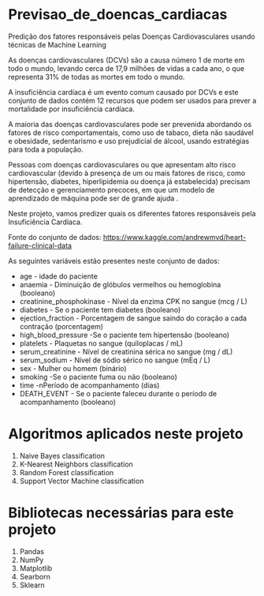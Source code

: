 # Previsao_de_doencas_cardiacas
Predição dos fatores responsáveis pelas Doenças Cardiovasculares usando técnicas de Machine Learning

As doenças cardiovasculares (DCVs) são a causa número 1 de morte em todo o mundo, levando cerca de 17,9 milhões de vidas a cada ano, o que representa 31% de todas as mortes em todo o mundo.

A insuficiência cardíaca é um evento comum causado por DCVs e este conjunto de dados contém 12 recursos que podem ser usados ​​para prever a mortalidade por insuficiência cardíaca.

A maioria das doenças cardiovasculares pode ser prevenida abordando os fatores de risco comportamentais, como uso de tabaco, dieta não saudável e obesidade, sedentarismo e uso prejudicial de álcool, usando estratégias para toda a população.

Pessoas com doenças cardiovasculares ou que apresentam alto risco cardiovascular (devido à presença de um ou mais fatores de risco, como hipertensão, diabetes, hiperlipidemia ou doença já estabelecida) precisam de detecção e gerenciamento precoces, em que um modelo de aprendizado de máquina pode ser de grande ajuda .

Neste projeto, vamos predizer quais os diferentes fatores responsáveis ​​pela Insuficiência Cardíaca. 

Fonte do conjunto de dados: https://www.kaggle.com/andrewmvd/heart-failure-clinical-data

As seguintes variáveis ​​estão presentes neste conjunto de dados:

* age - idade do paciente
* anaemia - Diminuição de glóbulos vermelhos ou hemoglobina (booleano)
* creatinine_phosphokinase - Nível da enzima CPK no sangue (mcg / L)
* diabetes - Se o paciente tem diabetes (booleano)
* ejection_fraction - Porcentagem de sangue saindo do coração a cada contração (porcentagem)
* high_blood_pressure -Se o paciente tem hipertensão (booleano)
* platelets - Plaquetas no sangue (quiloplacas / mL)
* serum_creatinine - Nível de creatinina sérica no sangue (mg / dL)
* serum_sodium - Nível de sódio sérico no sangue (mEq / L)
* sex - Mulher ou homem (binário)
* smoking -Se o paciente fuma ou não (booleano)
* time -nPeríodo de acompanhamento (dias)
* DEATH_EVENT - Se o paciente faleceu durante o período de acompanhamento (booleano)

# Algoritmos aplicados neste projeto
1. Naive Bayes classification
2. K-Nearest Neighbors classification
3. Random Forest classification
4. Support Vector Machine classification

# Bibliotecas necessárias para este projeto
1. Pandas
2. NumPy
3. Matplotlib
4. Searborn
5. Sklearn
